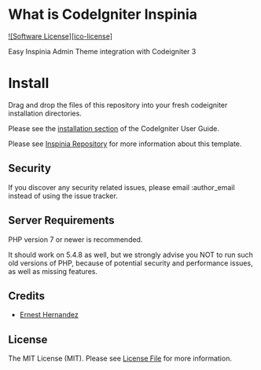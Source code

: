 # What is CodeIgniter Inspinia

[![Software License][ico-license]](LICENSE.md)

Easy Inspinia Admin Theme integration with Codeigniter 3

# Install

Drag and drop the files of this repository into your fresh codeigniter installation directories.

Please see the [installation section](https://codeigniter.com/user_guide/installation/index.html) of the CodeIgniter User Guide.

Please see [Inspinia Repository](https://github.com/Chuibility/inspinia) for more information about this template.

## Security

If you discover any security related issues, please email :author_email instead of using the issue tracker.

## Server Requirements
PHP version 7 or newer is recommended.

It should work on 5.4.8 as well, but we strongly advise you NOT to run
such old versions of PHP, because of potential security and performance
issues, as well as missing features.

## Credits

- [Ernest Hernandez](http://ernest.gallery)

## License

The MIT License (MIT). Please see [License File](LICENSE.md) for more information.
